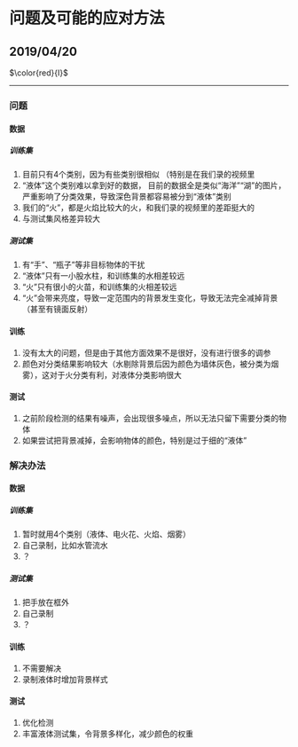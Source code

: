 # 问题及可能的应对方法

## 2019/04/20

$\color{red}{Ⅰ}$

---------

### 问题

#### 数据

##### 训练集

1. 目前只有4个类别，因为有些类别很相似
（特别是在我们录的视频里
1. “液体”这个类别难以拿到好的数据，
目前的数据全是类似“海洋”“湖”的图片，
严重影响了分类效果，导致深色背景都容易被分到“液体”类别
1. 我们的“火”，都是火焰比较大的火，和我们录的视频里的差距挺大的
1. 与测试集风格差异较大

##### 测试集

1. 有“手”、“瓶子”等非目标物体的干扰
1. “液体”只有一小股水柱，和训练集的水相差较远
1. “火”只有很小的火苗，和训练集的火相差较远
1. “火”会带来亮度，导致一定范围内的背景发生变化，导致无法完全减掉背景（甚至有镜面反射）

#### 训练

1. 没有太大的问题，但是由于其他方面效果不是很好，没有进行很多的调参
1. 颜色对分类结果影响较大（水剔除背景后因为颜色为墙体灰色，被分类为烟雾），这对于火分类有利，对液体分类影响很大

#### 测试

1. 之前阶段检测的结果有噪声，会出现很多噪点，所以无法只留下需要分类的物体
1. 如果尝试把背景减掉，会影响物体的颜色，特别是过于细的“液体”


### 解决办法

#### 数据

##### 训练集

1. 暂时就用4个类别（液体、电火花、火焰、烟雾）
1. 自己录制，比如水管流水
1. ？

##### 测试集

1. 把手放在框外
1. 自己录制
1. ？

#### 训练

1. 不需要解决
1. 录制液体时增加背景样式

#### 测试

1. 优化检测
1. 丰富液体测试集，令背景多样化，减少颜色的权重

